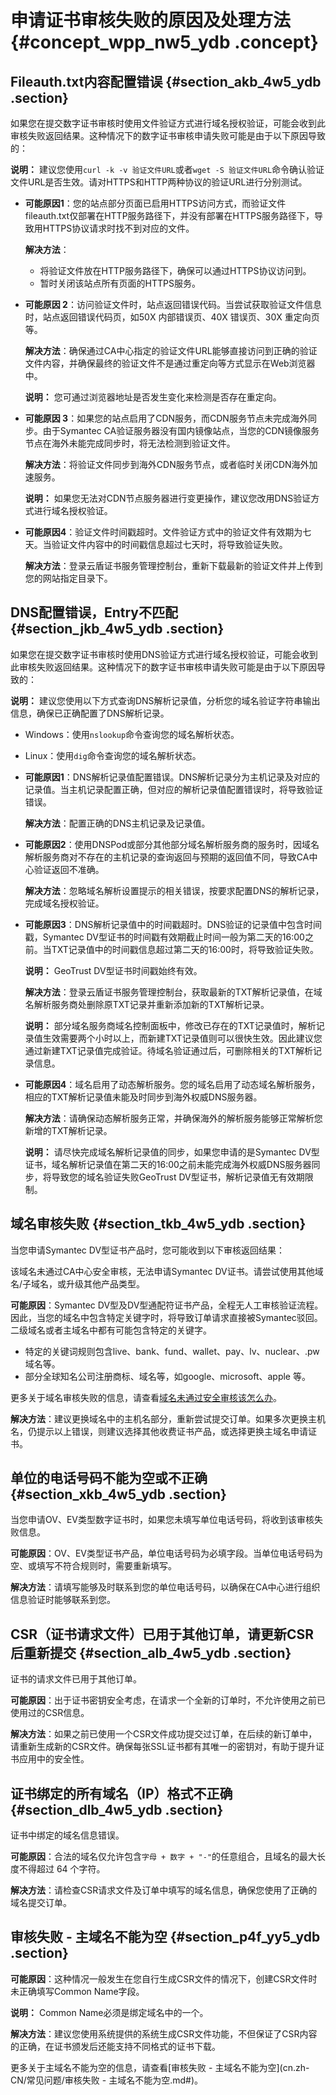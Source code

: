 # 申请证书审核失败的原因及处理方法 {#concept_wpp_nw5_ydb .concept}

## Fileauth.txt内容配置错误 {#section_akb_4w5_ydb .section}

如果您在提交数字证书审核时使用文件验证方式进行域名授权验证，可能会收到此审核失败返回结果。这种情况下的数字证书审核申请失败可能是由于以下原因导致的：

**说明：** 建议您使用`curl -k -v 验证文件URL`或者`wget -S 验证文件URL`命令确认验证文件URL是否生效。请对HTTPS和HTTP两种协议的验证URL进行分别测试。

-   **可能原因1**：您的站点部分页面已启用HTTPS访问方式，而验证文件fileauth.txt仅部署在HTTP服务路径下，并没有部署在HTTPS服务路径下，导致用HTTPS协议请求时找不到对应的文件。

    **解决方法**：

    -   将验证文件放在HTTP服务路径下，确保可以通过HTTPS协议访问到。
    -   暂时关闭该站点所有页面的HTTPS服务。
-   **可能原因 2**：访问验证文件时，站点返回错误代码。当尝试获取验证文件信息时，站点返回错误代码页，如50X 内部错误页、40X 错误页、30X 重定向页等。

    **解决方法**：确保通过CA中心指定的验证文件URL能够直接访问到正确的验证文件内容，并确保最终的验证文件不是通过重定向等方式显示在Web浏览器中。

    **说明：** 您可通过浏览器地址是否发生变化来检测是否存在重定向。

-   **可能原因 3**：如果您的站点启用了CDN服务，而CDN服务节点未完成海外同步。由于Symantec CA验证服务器没有国内镜像站点，当您的CDN镜像服务节点在海外未能完成同步时，将无法检测到验证文件。

    **解决方法**：将验证文件同步到海外CDN服务节点，或者临时关闭CDN海外加速服务。

    **说明：** 如果您无法对CDN节点服务器进行变更操作，建议您改用DNS验证方式进行域名授权验证。

-   **可能原因4**：验证文件时间戳超时。文件验证方式中的验证文件有效期为七天。当验证文件内容中的时间戳信息超过七天时，将导致验证失败。

    **解决方法**：登录云盾证书服务管理控制台，重新下载最新的验证文件并上传到您的网站指定目录下。


## DNS配置错误，Entry不匹配 {#section_jkb_4w5_ydb .section}

如果您在提交数字证书审核时使用DNS验证方式进行域名授权验证，可能会收到此审核失败返回结果。这种情况下的数字证书审核申请失败可能是由于以下原因导致的：

**说明：** 建议您使用以下方式查询DNS解析记录值，分析您的域名验证字符串输出信息，确保已正确配置了DNS解析记录。

-   Windows：使用`nslookup`命令查询您的域名解析状态。
-   Linux：使用`dig`命令查询您的域名解析状态。

-   **可能原因1**：DNS解析记录值配置错误。DNS解析记录分为主机记录及对应的记录值。当主机记录配置正确，但对应的解析记录值配置错误时，将导致验证错误。

    **解决方法**：配置正确的DNS主机记录及记录值。

-   **可能原因2**：使用DNSPod或部分其他部分域名解析服务商的服务时，因域名解析服务商对不存在的主机记录的查询返回与预期的返回值不同，导致CA中心验证返回不准确。

    **解决方法**：忽略域名解析设置提示的相关错误，按要求配置DNS的解析记录，完成域名授权验证。

-   **可能原因3**：DNS解析记录值中的时间戳超时。DNS验证的记录值中包含时间戳，Symantec DV型证书的时间戳有效期截止时间一般为第二天的16:00之前。当TXT记录值中的时间戳信息超过第二天的16:00时，将导致验证失败。

    **说明：** GeoTrust DV型证书时间戳始终有效。

    **解决方法**：登录云盾证书服务管理控制台，获取最新的TXT解析记录值，在域名解析服务商处删除原TXT记录并重新添加新的TXT解析记录。

    **说明：** 部分域名服务商域名控制面板中，修改已存在的TXT记录值时，解析记录值生效需要两个小时以上，而新建TXT记录值则可以很快生效。因此建议您通过新建TXT记录值完成验证。待域名验证通过后，可删除相关的TXT解析记录信息。

-   **可能原因4**：域名启用了动态解析服务。您的域名启用了动态域名解析服务，相应的TXT解析记录值未能及时同步到海外权威DNS服务器。

    **解决方法**：请确保动态解析服务正常，并确保海外的解析服务能够正常解析您新增的TXT解析记录。

    **说明：** 请尽快完成域名解析记录值的同步，如果您申请的是Symantec DV型证书，域名解析记录值在第二天的16:00之前未能完成海外权威DNS服务器同步，将导致您的域名验证失败GeoTrust DV型证书，解析记录值无有效期限制。


## 域名审核失败 {#section_tkb_4w5_ydb .section}

当您申请Symantec DV型证书产品时，您可能收到以下审核返回结果：

该域名未通过CA中心安全审核，无法申请Symantec DV证书。请尝试使用其他域名/子域名，或升级其他产品类型。

**可能原因**：Symantec DV型及DV型通配符证书产品，全程无人工审核验证流程。因此，当您的域名中包含特定关键字时，将导致订单请求直接被Symantec驳回。二级域名或者主域名中都有可能包含特定的关键字。

-   特定的关键词规则包含live、bank、fund、wallet、pay、lv、nuclear、.pw域名等。
-   部分全球知名公司注册商标、域名等，如google、microsoft、apple 等。

更多关于域名审核失败的信息，请查看[域名未通过安全审核该怎么办](cn.zh-CN/常见问题/域名未通过安全审核该怎么办？.md#)。

**解决方法**：建议更换域名中的主机名部分，重新尝试提交订单。如果多次更换主机名，仍提示以上错误，则建议选择其他收费证书产品，或选择更换主域名申请证书。

## 单位的电话号码不能为空或不正确 {#section_xkb_4w5_ydb .section}

当您申请OV、EV类型数字证书时，如果您未填写单位电话号码，将收到该审核失败信息。

**可能原因**：OV、EV类型证书产品，单位电话号码为必填字段。当单位电话号码为空、或填写不符合规则时，需要重新填写。

**解决方法**：请填写能够及时联系到您的单位电话号码，以确保在CA中心进行组织信息验证时能够联系到您。

## CSR（证书请求文件）已用于其他订单，请更新CSR后重新提交 {#section_alb_4w5_ydb .section}

证书的请求文件已用于其他订单。

**可能原因**：出于证书密钥安全考虑，在请求一个全新的订单时，不允许使用之前已使用过的CSR信息。

**解决方法**：如果之前已使用一个CSR文件成功提交过订单，在后续的新订单中，请重新生成新的CSR文件。确保每张SSL证书都有其唯一的密钥对，有助于提升证书应用中的安全性。

## 证书绑定的所有域名（IP）格式不正确 {#section_dlb_4w5_ydb .section}

证书中绑定的域名信息错误。

**可能原因**：合法的域名仅允许包含`字母 + 数字 + "-"`的任意组合，且域名的最大长度不得超过 64 个字符。

**解决方法**：请检查CSR请求文件及订单中填写的域名信息，确保您使用了正确的域名提交订单。

## 审核失败 - 主域名不能为空 {#section_p4f_yy5_ydb .section}

**可能原因**：这种情况一般发生在您自行生成CSR文件的情况下，创建CSR文件时未正确填写Common Name字段。

**说明：** Common Name必须是绑定域名中的一个。

**解决方法**：建议您使用系统提供的系统生成CSR文件功能，不但保证了CSR内容的正确，在证书颁发后还能支持不同格式的证书下载。

更多关于主域名不能为空的信息，请查看[审核失败 - 主域名不能为空](cn.zh-CN/常见问题/审核失败 - 主域名不能为空.md#)。

